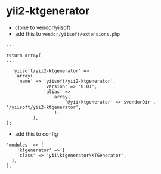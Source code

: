 # yii2-ktgenerator

- clone to vendor/yiisoft
- add this to `vendor/yiisoft/extensions.php`

```
...

return array(
...

  'yiisoft/yii2-ktgenerator' =>
    array(
    'name' => 'yiisoft/yii2-ktgenerator',
			  'version' => '0.01',
			  'alias' =>
				  array(
					  '@yii/ktgenerator' => $vendorDir . '/yiisoft/yii2-ktgenerator',
				  ),
		  ),
);
```

- add this to config

```
'modules' => [
    'ktgenerator' => [
    'class' => 'yii\ktgenerator\KTGenerator',
  ],
],
```
